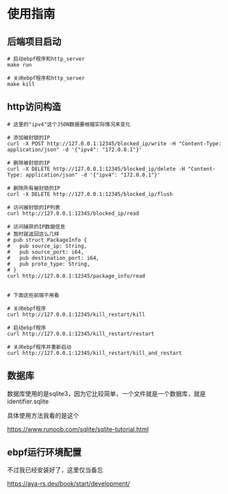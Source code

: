 # 使用指南

## 后端项目启动

```shell
# 启动ebpf程序和http_server
make run

# 关闭ebpf程序和http_server
make kill
```

## http访问构造

```shell
# 这里的"ipv4"这个JSON数据要根据实际情况来变化

# 添加被封锁的IP
curl -X POST http://127.0.0.1:12345/blocked_ip/write -H "Content-Type: application/json" -d '{"ipv4": "172.0.0.1"}'

# 删除被封锁的IP
curl -X DELETE http://127.0.0.1:12345/blocked_ip/delete -H "Content-Type: application/json" -d '{"ipv4": "172.0.0.1"}'

# 删除所有被封锁的IP
curl -X DELETE http://127.0.0.1:12345/blocked_ip/flush

# 访问被封锁的IP列表
curl http://127.0.0.1:12345/blocked_ip/read

# 访问捕获的IP数据信息
# 暂时就返回这么几样
# pub struct PackageInfo {
#   pub source_ip: String,
#   pub source_port: i64,
#   pub destination_port: i64,
#   pub proto_type: String,
# }
curl http://127.0.0.1:12345/package_info/read


# 下面这些前端不用看

# 关闭ebpf程序
curl http://127.0.0.1:12345/kill_restart/kill

# 启动ebpf程序
curl http://127.0.0.1:12345/kill_restart/restart

# 关闭ebpf程序并重新启动
curl http://127.0.0.1:12345/kill_restart/kill_and_restart
```

## 数据库

数据库使用的是sqlite3，因为它比较简单，一个文件就是一个数据库，就是 identifier.sqlite

具体使用方法我看的是这个

https://www.runoob.com/sqlite/sqlite-tutorial.html

## ebpf运行环境配置

不过我已经安装好了，这里仅当备忘

https://aya-rs.dev/book/start/development/
